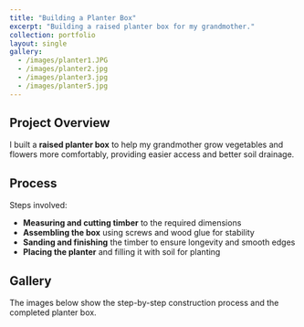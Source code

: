 ```yaml
---
title: "Building a Planter Box"
excerpt: "Building a raised planter box for my grandmother."
collection: portfolio
layout: single
gallery:
  - /images/planter1.JPG
  - /images/planter2.jpg
  - /images/planter3.jpg
  - /images/planter5.jpg
---
```


## Project Overview

I built a **raised planter box** to help my grandmother grow vegetables and flowers more comfortably, providing easier access and better soil drainage.

## Process

Steps involved:

- **Measuring and cutting timber** to the required dimensions  
- **Assembling the box** using screws and wood glue for stability  
- **Sanding and finishing** the timber to ensure longevity and smooth edges  
- **Placing the planter** and filling it with soil for planting  

## Gallery

The images below show the step-by-step construction process and the completed planter box.
